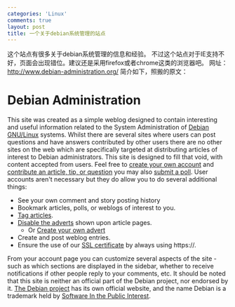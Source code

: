 ```yaml
--- 
categories: 'Linux'
comments: true
layout: post
title: 一个关于debian系统管理的站点
---
```

这个站点有很多关于debian系统管理的信息和经验。
不过这个站点对于IE支持不好，页面会出现错位。建议还是采用firefox或者chrome这类的浏览器吧。
网址：<a href="http://www.debian-administration.org/">http://www.debian-administration.org/</a>
简介如下，照搬的原文：
<h1>Debian Administration</h1>
This site was created as a simple weblog designed to contain interesting and useful information related to the System Administration of <a href="http://www.debian.org/">Debian GNU/Linux</a> systems.
Whilst there are several sites where users can post questions and have answers contributed by other users there are no other sites on the web which are specifically targeted at distributing articles of interest to Debian administrators.
This site is designed to fill that void, with content accepted from users.
Feel free to <a href="http://www.debian-administration.org/create/user">create your own account</a> and <a href="http://www.debian-administration.org/create/article">contribute an article, tip, or question</a> you may also <a href="http://www.debian-administration.org/create/poll">submit a poll</a>.
User accounts aren't necessary but they do allow you to do several additional things:
<ul>
<li>See your own comment and story posting history </li>
<li>Bookmark articles, polls, or weblogs of interest to you. </li>
<li>
<a href="http://www.debian-administration.org/about/FAQ%20:%20Tags">Tag articles</a>. </li>
<li>
<a href="http://www.debian-administration.org/about/FAQ%20:%20Site%20Adverts">Disable the adverts</a> shown upon article pages. <ul>
<li>Or <a href="http://www.debian-administration.org/create/advert">Create your own advert</a> </li>
</ul>
</li>
<li>Create and post weblog entries. </li>
<li>Ensure the use of our <a href="http://www.debian-administration.org/about/SSL%20Certificate">SSL certificate</a> by always using https://. </li>
</ul>From your account page you can customize several aspects of the site - such as which sections are displayed in the sidebar, whether to receive notifications if other people reply to your comments, etc.
It should be noted that this site is neither an official part of the Debian project, nor endorsed by it. <a href="http://www.debian.org/">The Debian project</a> has its own official website, and the name Debian is a trademark held by <a href="http://www.spi-inc.org/">Software In the Public Interest</a>.
